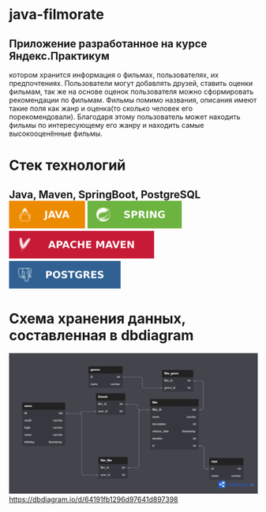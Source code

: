 # java-filmorate
Приложение разработанное на курсе Яндекс.Практикум
---
котором хранится информация о фильмах, пользователях, их предпочтениях. Пользователи могут добавлять друзей, ставить оценки фильмам, так же на основе оценок пользователя можно сформировать рекомендации по фильмам. Фильмы помимо названия, описания имеют такие поля как жанр и оценка(то сколько человек его порекомендовали). Благодаря этому пользователь может находить фильмы по интересующему его жанру и находить самые высокооценённые фильмы.
# Стек технологий
Java, Maven, SpringBoot, PostgreSQL
![alt text](https://github.com/AssortedCaret/AssortedCaret/blob/main/Badges/java.svg)
![alt text](https://github.com/AssortedCaret/AssortedCaret/blob/main/Badges/spring.svg)
![alt text](https://github.com/AssortedCaret/AssortedCaret/blob/main/Badges/Maven.svg)
![alt text](https://github.com/AssortedCaret/AssortedCaret/blob/main/Badges/postgres.svg)
---
# Схема хранения данных, составленная в dbdiagram
![alt text](https://github.com/AssortedCaret/java-filmorate/blob/add-database/Untitled%20(2).png)
https://dbdiagram.io/d/64191fb1296d97641d897398

